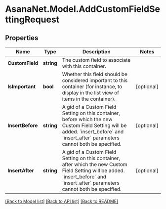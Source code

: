 # AsanaNet.Model.AddCustomFieldSettingRequest

## Properties

Name | Type | Description | Notes
------------ | ------------- | ------------- | -------------
**CustomField** | **string** | The custom field to associate with this container. | 
**IsImportant** | **bool** | Whether this field should be considered important to this container (for instance, to display in the list view of items in the container). | [optional] 
**InsertBefore** | **string** | A gid of a Custom Field Setting on this container, before which the new Custom Field Setting will be added.  &#x60;insert_before&#x60; and &#x60;insert_after&#x60; parameters cannot both be specified. | [optional] 
**InsertAfter** | **string** | A gid of a Custom Field Setting on this container, after which the new Custom Field Setting will be added.  &#x60;insert_before&#x60; and &#x60;insert_after&#x60; parameters cannot both be specified. | [optional] 

[[Back to Model list]](../README.md#documentation-for-models) [[Back to API list]](../README.md#documentation-for-api-endpoints) [[Back to README]](../README.md)

